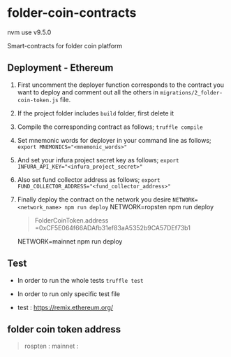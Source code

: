 # folder-coin-contracts

nvm use v9.5.0

Smart-contracts for folder coin platform

## Deployment - Ethereum

1. First uncomment the deployer function corresponds to the contract you want to deploy and comment out all the others in `migrations/2_folder-coin-token.js` file.
2. If the project folder includes `build` folder, first delete it
3. Compile the corresponding contract as follows;
   `truffle compile`
4. Set mnemonic words for deployer in your command line as follows;
   `export MNEMONICS="<mnemonic_words>"`
5. And set your infura project secret key as follows;
   `export INFURA_API_KEY="<infura_project_secret>"`
6. Also set fund collector address as follows;
   `export FUND_COLLECTOR_ADDRESS="<fund_collector_address>"`
7. Finally deploy the contract on the network you desire
   `NETWORK=<network_name> npm run deploy`
   NETWORK=ropsten npm run deploy

   > FolderCoinToken.address =0xCF5E064f66ADAfb31ef83aA5352b9CA57DEf73b1

   NETWORK=mainnet npm run deploy

## Test

- In order to run the whole tests
  `truffle test`
- In order to run only specific test file

- test : https://remix.ethereum.org/

## folder coin token address

> rospten : 
> mainnet : 
